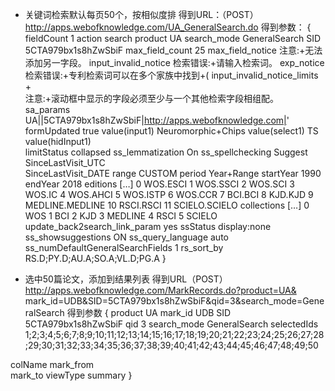 * 关键词检索默认每页50个，按相似度排
得到URL：（POST）
http://apps.webofknowledge.com/UA_GeneralSearch.do
得到参数：
{
fieldCount	1
action	search
product	UA
search_mode	GeneralSearch
SID	5CTA979bx1s8hZwSbiF
max_field_count	25
max_field_notice	注意:+无法添加另一字段。
input_invalid_notice	检索错误:+请输入检索词。
exp_notice	检索错误:+专利检索词可以在多个家族中找到+(
input_invalid_notice_limits	+<br/>注意:+滚动框中显示的字段必须至少与一个其他检索字段相组配。
sa_params	UA||5CTA979bx1s8hZwSbiF|http://apps.webofknowledge.com|'
formUpdated	true
value(input1)	Neuromorphic+Chips
value(select1)	TS
value(hidInput1)	
limitStatus	collapsed
ss_lemmatization	On
ss_spellchecking	Suggest
SinceLastVisit_UTC	
SinceLastVisit_DATE	
range	CUSTOM
period	Year+Range
startYear	1990
endYear	2018
editions	[…]
0	WOS.ESCI
1	WOS.SSCI
2	WOS.SCI
3	WOS.IC
4	WOS.AHCI
5	WOS.ISTP
6	WOS.CCR
7	BCI.BCI
8	KJD.KJD
9	MEDLINE.MEDLINE
10	RSCI.RSCI
11	SCIELO.SCIELO
collections	[…]
0	WOS
1	BCI
2	KJD
3	MEDLINE
4	RSCI
5	SCIELO
update_back2search_link_param	yes
ssStatus	display:none
ss_showsuggestions	ON
ss_query_language	auto
ss_numDefaultGeneralSearchFields	1
rs_sort_by	RS.D;PY.D;AU.A;SO.A;VL.D;PG.A
}

* 选中50篇论文，添加到结果列表
得到URL（POST）
http://apps.webofknowledge.com/MarkRecords.do?product=UA&
mark_id=UDB&SID=5CTA979bx1s8hZwSbiF&qid=3&search_mode=GeneralSearch
得到参数
{
product	UA
mark_id	UDB
SID	5CTA979bx1s8hZwSbiF
qid	3
search_mode	GeneralSearch
selectedIds	1;2;3;4;5;6;7;8;9;10;11;12;13;14;15;16;17;18;19;20;21;22;23;24;25;26;27;28;29;30;31;32;33;34;35;36;37;38;39;40;41;42;43;44;45;46;47;48;49;50

colName	
mark_from	
mark_to	
viewType	summary
}


